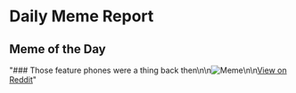 # Daily Meme Report

## Meme of the Day
"### Those feature phones were a thing back then\n\n![Meme](https://i.redd.it/ylvjtapl93yf1.png)\n\n[View on Reddit](https://redd.it/1ojbg25)"
